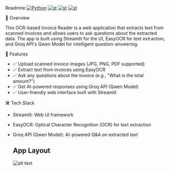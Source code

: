 Readmne  <a href="https://www.python.org/"><img alt="Python" src="https://img.shields.io/badge/python-3.8-blue?style=flat-square" /></a>
  <a href="https://streamlit.io/"><img alt="st" src="https://img.shields.io/badge/Made with-Streamlit-blueviolet?style=flat-square" /></a>
  <a href="https:///groq.com/"><img alt="st" src="https://img.shields.io/badge/Groq-red" /></a>
  <a href="https://chat.qwenlm.ai/"><img alt="st" src="https://img.shields.io/badge/Qwen-2.5-green" /></a>
  
📌 Overview

This OCR-based Invoice Reader is a web application that extracts text from scanned invoices and allows users to ask questions about the extracted data. The app is built using Streamlit for the UI, EasyOCR for text extraction, and Groq API's Qwen Model for intelligent question-answering.

🚀 Features

- ✅ Upload scanned invoice images (JPG, PNG, PDF supported)
- ✅ Extract text from invoices using EasyOCR
- ✅ Ask any questions about the invoice (e.g., "What is the total amount?")
- ✅ Get AI-powered responses using Groq API (Qwen Model)
- ✅ User-friendly web interface built with Streamlit

🛠️ Tech Stack

- Streamlit: Web UI framework

- EasyOCR: Optical Character Recognition (OCR) for text extraction

- Groq API (Qwen Model): AI-powered Q&A on extracted text
  
  ## App Layout
  ![alt text]("https://github.com/Tejas-Shanbhag/Invoice-Reader-OCR/blob/master/assets/app.png")
  
